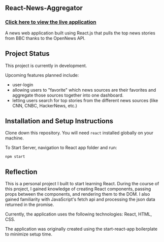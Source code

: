 ## React-News-Aggregator
### [Click here to view the live application](https://nervous-mcnulty-ee2412.netlify.com)
A news web application built using React.js that pulls the top news stories from BBC thanks to the OpenNews API.

## Project Status

This project is currently in development. 

Upcoming features planned include:

- user-login
- allowing users to "favorite" which news sources are their favorites and aggregate those sources together into one dashboard.
- letting users search for top stories from the different news sources (like CNN, CNBC, HackerNews, etc.)


## Installation and Setup Instructions

Clone down this repository. You will need `react` installed globally on your machine.

To Start Server, navigation to React app folder and run:

`npm start`  

## Reflection

This is a personal project I built to start learning React. During the course of this project, I gained knowledge of creating React components, passing props between the components, and rendering them to the DOM. I also gained familiarity with JavaScript's fetch api and processing the json data returned in the promise. 

Currently, the application uses the following technologies: React, HTML, CSS. 

The application was originally created using the start-react-app boilerplate to minimize setup time.
